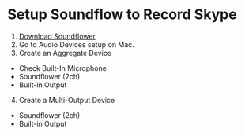 # Setup Soundflow to Record Skype

1. [Download Soundflower](https://github.com/mattingalls/Soundflower/releases/)
2. Go to Audio Devices setup on Mac.
3. Create an Aggregate Device
  - Check Built-In Microphone
  - Soundflower (2ch)
  - Built-in Output
4. Create a Multi-Output Device
  - Soundflower (2ch)
  - Built-in Output

